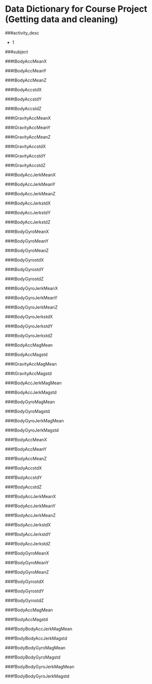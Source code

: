 # Data Dictionary for Course Project (Getting data and cleaning)


###activity_desc
   * 1		         

###subject                 

###tBodyAccMeanX            

###tBodyAccMeanY           

###tBodyAccMeanZ            

###tBodyAccstdX            

###tBodyAccstdY             

###tBodyAccstdZ            

###tGravityAccMeanX         

###tGravityAccMeanY        

###tGravityAccMeanZ         

###tGravityAccstdX         

###tGravityAccstdY          

###tGravityAccstdZ         

###tBodyAccJerkMeanX        

###tBodyAccJerkMeanY       

###tBodyAccJerkMeanZ        

###tBodyAccJerkstdX        

###tBodyAccJerkstdY         

###tBodyAccJerkstdZ        

###tBodyGyroMeanX           

###tBodyGyroMeanY          

###tBodyGyroMeanZ           

###tBodyGyrostdX           

###tBodyGyrostdY            

###tBodyGyrostdZ           

###tBodyGyroJerkMeanX       

###tBodyGyroJerkMeanY      

###tBodyGyroJerkMeanZ       

###tBodyGyroJerkstdX       

###tBodyGyroJerkstdY        

###tBodyGyroJerkstdZ       

###tBodyAccMagMean          

###tBodyAccMagstd          

###tGravityAccMagMean       

###tGravityAccMagstd       

###tBodyAccJerkMagMean      

###tBodyAccJerkMagstd      

###tBodyGyroMagMean         

###tBodyGyroMagstd         

###tBodyGyroJerkMagMean     

###tBodyGyroJerkMagstd     

###fBodyAccMeanX            

###fBodyAccMeanY           

###fBodyAccMeanZ            

###fBodyAccstdX            

###fBodyAccstdY             

###fBodyAccstdZ            

###fBodyAccJerkMeanX        

###fBodyAccJerkMeanY       

###fBodyAccJerkMeanZ        

###fBodyAccJerkstdX        

###fBodyAccJerkstdY         

###fBodyAccJerkstdZ        

###fBodyGyroMeanX           

###fBodyGyroMeanY          

###fBodyGyroMeanZ           

###fBodyGyrostdX           

###fBodyGyrostdY            

###fBodyGyrostdZ           

###fBodyAccMagMean          

###fBodyAccMagstd          

###fBodyBodyAccJerkMagMean  

###fBodyBodyAccJerkMagstd  

###fBodyBodyGyroMagMean     

###fBodyBodyGyroMagstd     

###fBodyBodyGyroJerkMagMean 

###fBodyBodyGyroJerkMagstd
